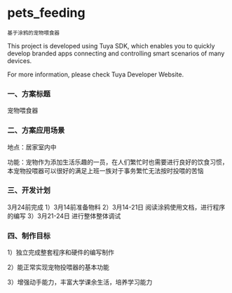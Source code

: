 # pets_feeding
`基于涂鸦的宠物喂食器`

This project is developed using Tuya SDK, which enables you to quickly develop branded apps connecting and controlling smart scenarios of many devices.         

For more information, please check Tuya Developer Website.

### **一、方案标题**

 宠物喂食器

### 二、方案应用场景

 地点：居家室内中

 功能：宠物作为添加生活乐趣的一员，在人们繁忙时也需要进行良好的饮食习惯，本宠物投喂器可以很好的满足上班一族对于事务繁忙无法按时投喂的苦恼

### 三、开发计划

3月24前完成
1）3月14前准备物料
2）3月14-21日 阅读涂鸦使用文档，进行程序的编写
3）3月21-24日 进行整体整体调试

### 四、制作目标

1）独立完成整套程序和硬件的编写制作

2）能正常实现宠物投喂器的基本功能

3）增强动手能力，丰富大学课余生活，培养学习能力